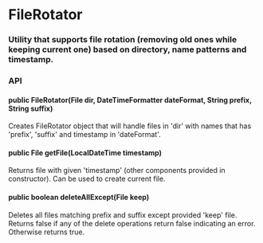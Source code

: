 # FileRotator

### Utility that supports file rotation (removing old ones while keeping current one) based on directory, name patterns and timestamp.

### API

#### public FileRotator(File dir, DateTimeFormatter dateFormat, String prefix, String suffix)
Creates FileRotator object that will handle files in 'dir' with names that has 'prefix', 'suffix' and timestamp in 'dateFormat'.

#### public File getFile(LocalDateTime timestamp)
Returns file with given 'timestamp' (other components provided in constructor). Can be used to create current file.

#### public boolean deleteAllExcept(File keep)
Deletes all files matching prefix and suffix except provided 'keep' file. Returns false if any of the delete operations return false indicating an error. Otherwise returns true.
